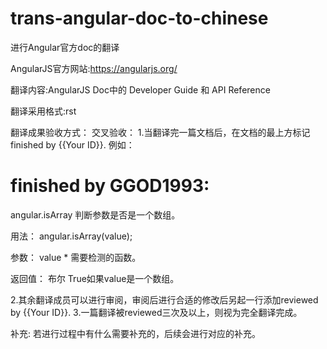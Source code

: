 trans-angular-doc-to-chinese
============================

进行Angular官方doc的翻译

AngularJS官方网站:https://angularjs.org/

翻译内容:AngularJS Doc中的 Developer Guide 和 API Reference

翻译采用格式:rst

翻译成果验收方式：
交叉验收：
1.当翻译完一篇文档后，在文档的最上方标记finished by {{Your ID}}.
例如：

finished by GGOD1993:
============================
angular.isArray
判断参数是否是一个数组。

用法：
angular.isArray(value);

参数：
value	*	需要检测的函数。

返回值：
布尔	True如果value是一个数组。

2.其余翻译成员可以进行审阅，审阅后进行合适的修改后另起一行添加reviewed by {{Your ID}}.
3.一篇翻译被reviewed三次及以上，则视为完全翻译完成。

补充:
若进行过程中有什么需要补充的，后续会进行对应的补充。